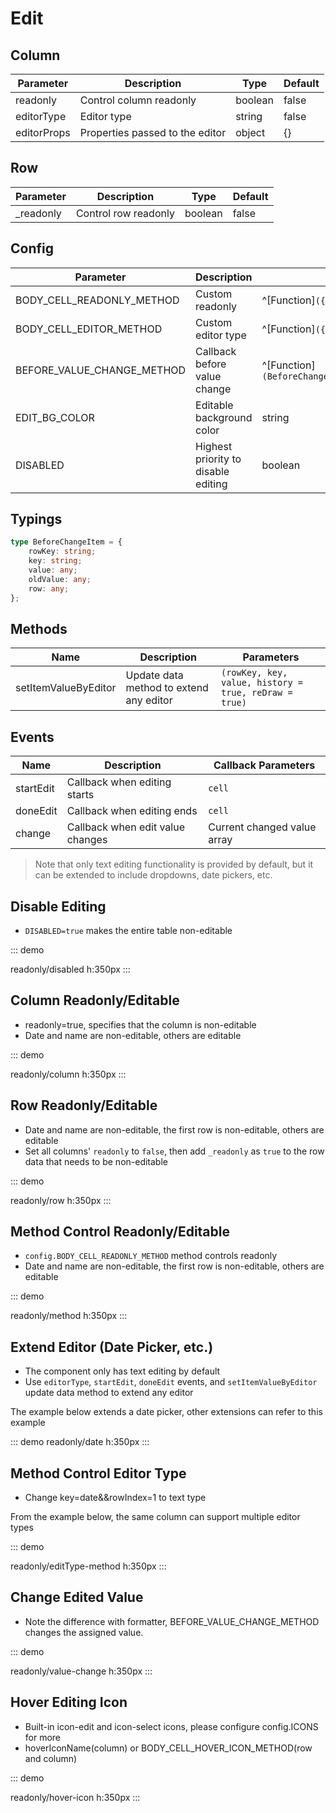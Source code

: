 # Edit

## Column

| Parameter   | Description       | Type     | Default |
| ----------- | ----------------- | -------- | ------- |
| readonly    | Control column readonly | boolean  | false   |
| editorType  | Editor type       | string   | false   |
| editorProps | Properties passed to the editor | object | {}      |

## Row

| Parameter   | Description       | Type     | Default |
| ----------- | ----------------- | -------- | ------- |
| \_readonly  | Control row readonly | boolean  | false   |

## Config

| Parameter                     | Description          | Type  | Default |
| ----------------------------- | -------------------- | ----- | ------- |
| BODY_CELL_READONLY_METHOD     | Custom readonly      | ^[Function]`({row, column, rowIndex, colIndex, value})=>boolean\|void` | — |
| BODY_CELL_EDITOR_METHOD       | Custom editor type   | ^[Function]`({row, column, rowIndex, colIndex, value})=>string\|void`  | — |
| BEFORE_VALUE_CHANGE_METHOD    | Callback before value change | ^[Function]`(BeforeChangeItem[])=>BeforeChangeItem[]\|Promise<BeforeChangeItem[]>`  | — |
| EDIT_BG_COLOR                 | Editable background color | string  | `rgba(221,170,83,0.1)` |
| DISABLED                      | Highest priority to disable editing | boolean  | false |

## Typings
```ts
type BeforeChangeItem = {
    rowKey: string;
    key: string;
    value: any;
    oldValue: any;
    row: any;
};
```

## Methods

| Name           | Description                        | Parameters                                              |
| --------------------- | ---------------------------------- | ------------------------------------------------------- |
| setItemValueByEditor  | Update data method to extend any editor | `(rowKey, key, value, history = true, reDraw = true)`   |

## Events

| Name | Description            | Callback Parameters |
| ---------- | ---------------------- | ------------------- |
| startEdit  | Callback when editing starts | `cell`             |
| doneEdit   | Callback when editing ends   | `cell`             |
| change     | Callback when edit value changes | Current changed value array |

>Note that only text editing functionality is provided by default, but it can be extended to include dropdowns, date pickers, etc.

## Disable Editing
-   `DISABLED=true` makes the entire table non-editable

::: demo

readonly/disabled
h:350px
:::

## Column Readonly/Editable

-   readonly=true, specifies that the column is non-editable
-   Date and name are non-editable, others are editable

::: demo

readonly/column
h:350px
:::

## Row Readonly/Editable

-   Date and name are non-editable, the first row is non-editable, others are editable
-   Set all columns' `readonly` to `false`, then add `_readonly` as `true` to the row data that needs to be non-editable

::: demo

readonly/row
h:350px
:::

## Method Control Readonly/Editable

-   `config.BODY_CELL_READONLY_METHOD` method controls readonly
-   Date and name are non-editable, the first row is non-editable, others are editable

::: demo

readonly/method
h:350px
:::

## Extend Editor (Date Picker, etc.)

-   The component only has text editing by default
-   Use `editorType`, `startEdit`, `doneEdit` events, and `setItemValueByEditor` update data method to extend any editor

The example below extends a date picker, other extensions can refer to this example

::: demo
readonly/date
h:350px
:::

## Method Control Editor Type

-   Change key=date&&rowIndex=1 to text type

From the example below, the same column can support multiple editor types

::: demo

readonly/editType-method
h:350px
:::

## Change Edited Value

- Note the difference with formatter, BEFORE_VALUE_CHANGE_METHOD changes the assigned value.

::: demo

readonly/value-change
h:350px
:::


## Hover Editing Icon

- Built-in icon-edit and icon-select icons, please configure config.ICONS for more
- hoverIconName(column) or BODY_CELL_HOVER_ICON_METHOD(row and column)


::: demo

readonly/hover-icon
h:350px
:::